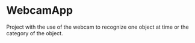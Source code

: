 # WebcamApp
Project with the use of the webcam to recognize one object at time or the category of the object.
